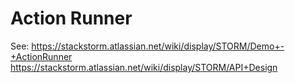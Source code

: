Action Runner
=============

See: https://stackstorm.atlassian.net/wiki/display/STORM/Demo+-+ActionRunner
     https://stackstorm.atlassian.net/wiki/display/STORM/API+Design
